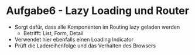 # Aufgabe6 - Lazy Loading und Router

- Sorgt dafür, dass alle Komponenten im Routing lazy geladen werden
  - Betrifft: List, Form, Detail
- Verwendet hier ebenfalls einen Loading Indicator
- Prüft die Ladereihenfolge und das Verhalten des Browsers
